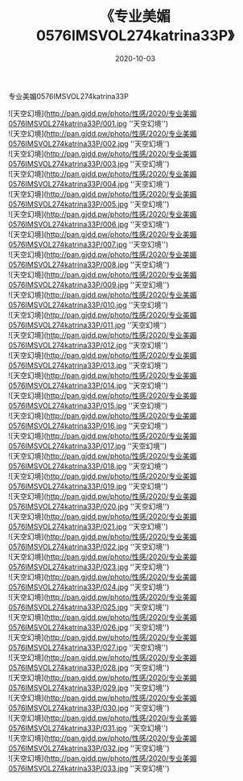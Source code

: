 ﻿---
layout: post
title:  《专业美媚0576IMSVOL274katrina33P》
date:   2020-10-03
img: http://pan.gjdd.pw/photo/性感/2020/专业美媚0576IMSVOL274katrina33P/000.jpg
categories: [美女, 性感, 泳衣]
---

专业美媚0576IMSVOL274katrina33P



![天空幻境](http://pan.gjdd.pw/photo/性感/2020/专业美媚0576IMSVOL274katrina33P/001.jpg ''天空幻境'') <br>
![天空幻境](http://pan.gjdd.pw/photo/性感/2020/专业美媚0576IMSVOL274katrina33P/002.jpg ''天空幻境'') <br>
![天空幻境](http://pan.gjdd.pw/photo/性感/2020/专业美媚0576IMSVOL274katrina33P/003.jpg ''天空幻境'') <br>
![天空幻境](http://pan.gjdd.pw/photo/性感/2020/专业美媚0576IMSVOL274katrina33P/004.jpg ''天空幻境'') <br>
![天空幻境](http://pan.gjdd.pw/photo/性感/2020/专业美媚0576IMSVOL274katrina33P/005.jpg ''天空幻境'') <br>
![天空幻境](http://pan.gjdd.pw/photo/性感/2020/专业美媚0576IMSVOL274katrina33P/006.jpg ''天空幻境'') <br>
![天空幻境](http://pan.gjdd.pw/photo/性感/2020/专业美媚0576IMSVOL274katrina33P/007.jpg ''天空幻境'') <br>
![天空幻境](http://pan.gjdd.pw/photo/性感/2020/专业美媚0576IMSVOL274katrina33P/008.jpg ''天空幻境'') <br>
![天空幻境](http://pan.gjdd.pw/photo/性感/2020/专业美媚0576IMSVOL274katrina33P/009.jpg ''天空幻境'') <br>
![天空幻境](http://pan.gjdd.pw/photo/性感/2020/专业美媚0576IMSVOL274katrina33P/010.jpg ''天空幻境'') <br>
![天空幻境](http://pan.gjdd.pw/photo/性感/2020/专业美媚0576IMSVOL274katrina33P/011.jpg ''天空幻境'') <br>
![天空幻境](http://pan.gjdd.pw/photo/性感/2020/专业美媚0576IMSVOL274katrina33P/012.jpg ''天空幻境'') <br>
![天空幻境](http://pan.gjdd.pw/photo/性感/2020/专业美媚0576IMSVOL274katrina33P/013.jpg ''天空幻境'') <br>
![天空幻境](http://pan.gjdd.pw/photo/性感/2020/专业美媚0576IMSVOL274katrina33P/014.jpg ''天空幻境'') <br>
![天空幻境](http://pan.gjdd.pw/photo/性感/2020/专业美媚0576IMSVOL274katrina33P/015.jpg ''天空幻境'') <br>
![天空幻境](http://pan.gjdd.pw/photo/性感/2020/专业美媚0576IMSVOL274katrina33P/016.jpg ''天空幻境'') <br>
![天空幻境](http://pan.gjdd.pw/photo/性感/2020/专业美媚0576IMSVOL274katrina33P/017.jpg ''天空幻境'') <br>
![天空幻境](http://pan.gjdd.pw/photo/性感/2020/专业美媚0576IMSVOL274katrina33P/018.jpg ''天空幻境'') <br>
![天空幻境](http://pan.gjdd.pw/photo/性感/2020/专业美媚0576IMSVOL274katrina33P/019.jpg ''天空幻境'') <br>
![天空幻境](http://pan.gjdd.pw/photo/性感/2020/专业美媚0576IMSVOL274katrina33P/020.jpg ''天空幻境'') <br>
![天空幻境](http://pan.gjdd.pw/photo/性感/2020/专业美媚0576IMSVOL274katrina33P/021.jpg ''天空幻境'') <br>
![天空幻境](http://pan.gjdd.pw/photo/性感/2020/专业美媚0576IMSVOL274katrina33P/022.jpg ''天空幻境'') <br>
![天空幻境](http://pan.gjdd.pw/photo/性感/2020/专业美媚0576IMSVOL274katrina33P/023.jpg ''天空幻境'') <br>
![天空幻境](http://pan.gjdd.pw/photo/性感/2020/专业美媚0576IMSVOL274katrina33P/024.jpg ''天空幻境'') <br>
![天空幻境](http://pan.gjdd.pw/photo/性感/2020/专业美媚0576IMSVOL274katrina33P/025.jpg ''天空幻境'') <br>
![天空幻境](http://pan.gjdd.pw/photo/性感/2020/专业美媚0576IMSVOL274katrina33P/026.jpg ''天空幻境'') <br>
![天空幻境](http://pan.gjdd.pw/photo/性感/2020/专业美媚0576IMSVOL274katrina33P/027.jpg ''天空幻境'') <br>
![天空幻境](http://pan.gjdd.pw/photo/性感/2020/专业美媚0576IMSVOL274katrina33P/028.jpg ''天空幻境'') <br>
![天空幻境](http://pan.gjdd.pw/photo/性感/2020/专业美媚0576IMSVOL274katrina33P/029.jpg ''天空幻境'') <br>
![天空幻境](http://pan.gjdd.pw/photo/性感/2020/专业美媚0576IMSVOL274katrina33P/030.jpg ''天空幻境'') <br>
![天空幻境](http://pan.gjdd.pw/photo/性感/2020/专业美媚0576IMSVOL274katrina33P/031.jpg ''天空幻境'') <br>
![天空幻境](http://pan.gjdd.pw/photo/性感/2020/专业美媚0576IMSVOL274katrina33P/032.jpg ''天空幻境'') <br>
![天空幻境](http://pan.gjdd.pw/photo/性感/2020/专业美媚0576IMSVOL274katrina33P/033.jpg ''天空幻境'') <br>